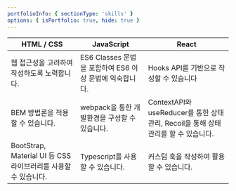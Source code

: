 ```yaml
---
portfolioInfo: { sectionType: 'skills' }
options: { isPortfolio: true, hide: true }
---
```


| HTML / CSS                                                     | JavaScript                                              | <b>React</b>                                                                      |
| -------------------------------------------------------------- | ------------------------------------------------------- | --------------------------------------------------------------------------------- |
| 웹 접근성을 고려하여 작성하도록 노력합니다.                    | ES6 Classes 문법을 포함하여 ES6 이상 문법에 익숙합니다. | Hooks API를 기반으로 작성할 수 있습니다                                           |
| BEM 방법론을 적용할 수 있습니다.                               | webpack을 통한 개발환경을 구성할 수 있습니다.           | ContextAPI와 useReducer를 통한 상태관리, Recoil을 통해 상태관리를 할 수 있습니다. |
| BootStrap, Material UI 등 CSS 라이브러리를 사용할 수 있습니다. | Typescript를 사용할 수 있습니다.                        | 커스텀 훅을 작성하여 활용 할 수 있습니다.                                         |

